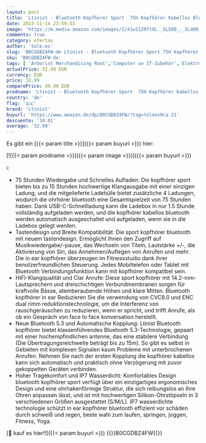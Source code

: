 ```yaml
---
layout: post
title: 'Ltinist - Bluetooth Kopfhörer Sport  75H Kopfhörer Kabellos Bluetooth 5.3 HiFi Stereo mit CVC8.0 Mic  In Ear Kopfhörer Noise Cancelling Earbuds  Tiefer Bass  LED-Anzeige  IP7 wasserdichte Ohrhörer Rose Gold '
date: 2023-11-14 23:59:53
image: 'https://m.media-amazon.com/images/I/41w11IRftXL._SL500_._SL400_.jpg'
comments: true
category: ofertas
author: 'tole.es'
slug: 'B0CGDBZ4FW-de Ltinist - Bluetooth Kopfhörer Sport 75H Kopfhörer Kabellos...'
sku: 'B0CGDBZ4FW-de'
tags: [ 'Arborist Merchandising Root','Computer un IT-Zubehör','Elektronik & Foto','In-Ear Ohrhörer','Kopfhörer','Kopfhörer & Zubehör','Neu hinzugefügt','Self Service','Special Features Stores','Stores','e26659c6-d1cd-45cb-800b-2f9b432b8572_0','e26659c6-d1cd-45cb-800b-2f9b432b8572_2101','ltinist','🇩🇪', ]
actualPrice: 32.99 EUR
currency: EUR
price: 32.99
comparePrice: 49.99 EUR
prodname: 'Ltinist - Bluetooth Kopfhörer Sport  75H Kopfhörer Kabellos Bluetooth 5.3 HiFi Stereo mit CVC8.0 Mic  In Ear Kopfhörer Noise Cancelling Earbuds  Tiefer Bass  LED-Anzeige  IP7 wasserdichte Ohrhörer Rose Gold '
country: 'de'
flag: '🇩🇪'
brand: 'Ltinist'
buyurl: 'https://www.amazon.de/dp/B0CGDBZ4FW/?tag=tolees0ca-21'
descuento: '34.01'
average: '32.99'
---
```


Es gibt ein [{{< param title >}}]({{< param buyurl >}}) hier:

[![{{< param prodname >}}]({{< param image >}})]({{< param buyurl >}})

ℹ️:

- 75 Stunden Wiedergabe und Schnelles Aufladen: Die kopfhörer sport bieten bis zu 15 Stunden hochwertige Klangausgabe mit einer einzigen Ladung, und die mitgelieferte Ladehülle bietet zusätzliche 4 Ladungen, wodurch die ohrhörer bluetooth eine Gesamtspielzeit von 75 Stunden haben. Dank USB-C-Schnellladung kann die Ladebox in nur 1.5 Stunde vollständig aufgeladen werden, und die kopfhörer kabellos bluetooth werden automatisch ausgeschaltet und aufgeladen, wenn sie in die Ladebox gelegt werden.
- Tastendesign und Breite Kompatibilität: Die sport kopfhörer bluetooth mit neuem tastendesign. Ermöglicht Ihnen den Zugriff auf Musikwiedergabe/-pause, das Wechseln von Titeln, Lautstärke +/-, die Aktivierung von Siri, das Annehmen/Auflegen von Anrufen und mehr. Die in ear kopfhörer überzeugen im Fitnessstudio dank ihrer benutzerfreundlichen Steuerung. Jedes Mobiltelefon oder Tablet mit Bluetooth Verbindungsfunktion kann mit kopfhörer kompatibel sein.
- HIFI-Klangqualität und Clar Anrufe: Diese sport kopfhörer mit 14.2-mm-Lautsprechern und dreischichtigen Verbundmembranen sorgen für kraftvolle Bässe, atemberaubende Höhen und klare Mitten. Bluetooth kopfhörer in ear Reduzieren Sie die verwendung von CVC8.0 und ENC dual rimm reduktionstechnologie, um die Interferenz von rauschgeräuschen zu reduzieren, wenn er spricht, und trifft Anrufe, als ob ein Gespräch von face to face konversation herstellt.
- Neue Bluetooth 5.3 und Automatische Kopplung: Ltinist Bluetooth kopfhörer bietet klassenführendes Bluetooth 5.3-Technologie, gepaart mit einer hochempfindlichen antenne, das eine stabilere Verbindung (Die Übertragungsreichweite beträgt bis zu 15m). So gibt es selbst in Gebieten mit komplexen Signalen kaum Probleme mit unterbrochenen Anrufen. Nehmen Sie nach der ersten Kopplung die kopfhörer kabellos kann sich automatisch und praktisch ohne Verzögerung mit zuvor gekoppelten Geräten verbinden.
- Hoher Tragekomfort und IP7 Wasserdicht: Komfortables Design bluetooth kopfhörer sport verfügt über ein einzigartiges ergonomisches Design und eine ohrhakenförmige Struktur, die sich reibungslos an Ihre Ohren anpassen lässt, und ist mit hochwertigen Silikon-Ohrstöpseln in 3 verschiedenen Größen ausgestattet (S/M/L). IP7 wasserdichte technologie schützt in ear kopfhörer bluetooth effizient vor schäden durch schweiß und regen, beste wahl zum laufen, springen, joggen, Fitness, Yoga.

[🛒 kauf es hier!!]({{< param buyurl >}})
{{<world>}}B0CGDBZ4FW{{</world>}}
